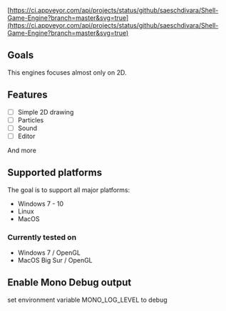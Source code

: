 [https://ci.appveyor.com/api/projects/status/github/saeschdivara/Shell-Game-Engine?branch=master&svg=true](https://ci.appveyor.com/api/projects/status/github/saeschdivara/Shell-Game-Engine?branch=master&svg=true)


## Goals
This engines focuses almost only on 2D.

## Features
- [ ] Simple 2D drawing
- [ ] Particles
- [ ] Sound
- [ ] Editor

And more

## Supported platforms
The goal is to support all major platforms:
- Windows 7 - 10
- Linux
- MacOS

### Currently tested on
- Windows 7 / OpenGL
- MacOS Big Sur / OpenGL

## Enable Mono Debug output

set environment variable MONO_LOG_LEVEL to debug